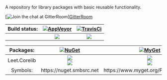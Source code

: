 A repository for library packages with basic reusable functionality.

[![Join the chat at [GitterRoom]][GitterShield]][GitterRoom]

|Build status: |[![AppVeyor][AppVeyorLogo]][AppVeyor] |[![TravisCi][TravisCiLogo]][TravisCi] |
|:--:|:--:|:--:|
| |[![][AppVeyorShield]][AppVeyorProject] |[![][TravisCiShield]][TravisCiProject] |

|Packages: |[![NuGet][NuGetLogo]][NuGet] |[![MyGet][MyGetLogo]][MyGet] |
|:--:|:--:|:--:|
|Leet.Corelib |[![][NuGetLeetCorelibShield]][NuGetLeetCorelibPackage]</br>[![][NuGetLeetSpecificationsCorelibShield]][NuGetLeetSpecificationsCorelibPackage] |[![][MyGetLeetCorelibShield]][MyGetLeetCorelibPackage]</br>[![][MyGetLeetSpecificationsCorelibShield]][MyGetLeetSpecificationsCorelibPackage]|
|Symbols: |https://<i></i>nuget.smbsrc.net |https://www<i></i>.myget.org/F/leet/symbols/ |


[GitterShield]: https://img.shields.io/gitter/room/Leet/Corelib.svg
[GitterRoom]: https://gitter.im/Leet/Corelib

[AppVeyor]: https://ci.appveyor.com
[AppVeyorLogo]: https://s3.amazonaws.com/entp-tender-production/assets/31027eff5fb7f725081560b12ebc82dd21b9146e/appveyor-kb-logo.png
[AppVeyorShield]: https://img.shields.io/appveyor/ci/Leet/Corelib/master.svg
[AppVeyorProject]: https://ci.appveyor.com/project/Leet/Corelib/branch/master

[TravisCi]: https://travis-ci.org
[TravisCiLogo]: https://images1-focus-opensocial.googleusercontent.com/gadgets/proxy?url=https%3A%2F%2Fcdn.travis-ci.com%2Fimages%2Flogos%2FTravisCI-Full-Color-7f5db09495c8b09c21cb678c4de18d21.png&container=focus&resize_h=38&refresh=31536000
[TravisCiShield]: https://img.shields.io/travis/Leet/Corelib/master.svg
[TravisCiProject]: https://travis-ci.org/Leet/Corelib

[NuGet]: https://www.nuget.org
[NuGetLogo]: https://images1-focus-opensocial.googleusercontent.com/gadgets/proxy?url=https%3A%2F%2Fraw.githubusercontent.com%2FNuGet%2FHome%2Fmaster%2Fresources%2Fnuget.png&container=focus&resize_h=28&refresh=31536000
[NuGetLeetCorelibShield]: https://img.shields.io/nuget/vpre/Leet.Corelib.svg?label=Library
[NuGetLeetCorelibPackage]: https://www.nuget.org/packages/Leet.Corelib/
[NuGetLeetSpecificationsCorelibShield]: https://img.shields.io/nuget/vpre/Leet.Specifications.Corelib.svg?label=Specification
[NuGetLeetSpecificationsCorelibPackage]: https://www.nuget.org/packages/Leet.Specifications.Corelib

[MyGet]: https://www.myget.org
[MyGetLogo]: https://mygetwww-2e16.kxcdn.com/Content/images/myget/myget_125x25.png
[MyGetLeetCorelibShield]: https://img.shields.io/myget/leet/vpre/Leet.Corelib.svg?label=Library
[MyGetLeetCorelibPackage]: https://www.myget.org/feed/leet/package/nuget/Leet.Corelib
[MyGetLeetSpecificationsCorelibShield]: https://img.shields.io/myget/leet/vpre/Leet.Specifications.Corelib.svg?label=Specification
[MyGetLeetSpecificationsCorelibPackage]: https://www.myget.org/feed/leet/package/nuget/Leet.Specifications.Corelib
